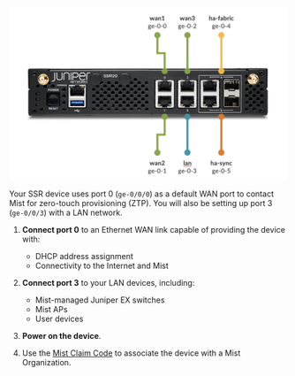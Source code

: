 
<!--- SSR 120 Hardware ---->

![Device Connections](/img/hdwr_ssr120_faceplate.png)

Your SSR device uses port 0 (`ge-0/0/0`) as a default WAN port to contact Mist for zero-touch provisioning (ZTP). You will also be setting up port 3 (`ge-0/0/3`) with a LAN network.

1. **Connect port 0** to an Ethernet WAN link capable of providing the device with:
    * DHCP address assignment
    * Connectivity to the Internet and Mist

2. **Connect port 3** to your LAN devices, including:
    * Mist-managed Juniper EX switches
    * Mist APs
    * User devices

3. **Power on the device**.

4. Use the [Mist Claim Code](wan_assurance_ssr120_quickstart.md#claim-your-device) to associate the device with a Mist Organization. 